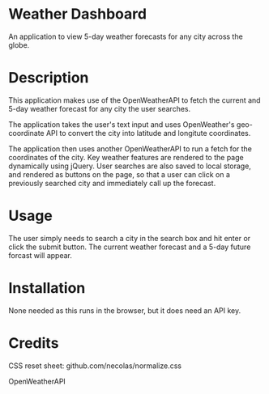 # Weather Dashboard
An application to view 5-day weather forecasts for any city across the globe. 

# Description
This application makes use of the OpenWeatherAPI to fetch the current and 5-day weather forecast for any city the user searches. 

The application takes the user's text input and uses OpenWeather's geo-coordinate API to convert the city into latitude and longitute coordinates. 

The application then uses another OpenWeatherAPI to run a fetch for the coordinates of the city. Key weather features are rendered to the page dynamically using jQuery. User searches are also saved to local storage, and rendered as buttons on the page, so that a user can click on a previously searched city and immediately call up the forecast.

# Usage
The user simply needs to search a city in the search box and hit enter or click the submit button. The current weather forecast and a 5-day future forcast will appear.

# Installation
None needed as this runs in the browser, but it does need an API key.

# Credits
CSS reset sheet: github.com/necolas/normalize.css

OpenWeatherAPI